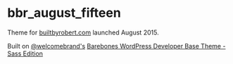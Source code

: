 # bbr_august_fifteen

Theme for [builtbyrobert.com](builtbyrobert.com) launched August 2015.

Built on [@welcomebrand's](http://github.com/welcomebrand) [Barebones WordPress Developer Base Theme - Sass Edition](https://github.com/welcomebrand/barebones-sass)